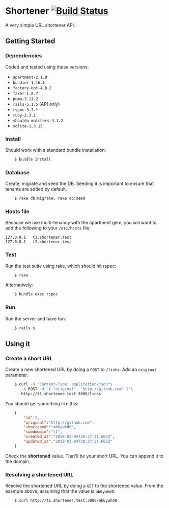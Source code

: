 # Shortener [![Build Status](https://travis-ci.org/xnt/shortener.svg?branch=master) ](https://travis-ci.org/xnt/shortener)

A very simple URL shortener API. 

## Getting Started

### Dependencies 

Coded and tested using these versions:

* `apartment-2.1.0`
* `bundler-1.16.1`
* `factory-bot-4.8.2`
* `faker-1.8.7`
* `puma-3.11.2`
* `rails-5.1.5` (API only)
* `rspec-3.7.*`
* `ruby-2.3.1`
* `shoulda-matchers-3.1.2`
* `sqlite-1.3.13`

### Install

Should work with a standard bundle installation:

```bash
    $ bundle install
```

### Database

Create, migrate and seed the DB. Seeding it is important to ensure that tenants are
added by default.

```bash
    $ rake db:migrate; rake db:seed
```

### Hosts file

Because we use multi-tenancy with the apartment gem, you will want to add the following
to your `/etc/hosts` file:

```
127.0.0.1	t1.shortener.test
127.0.0.1	t2.shortener.test
```

### Test

Run the test suite using rake, which should hit rspec:

```bash
    $ rake
```

Alternatively:

```bash
    $ bundle exec rspec
```

### Run

Run the server and have fun:

```bash
    $ rails s
```

## Using it

### Create a short URL

Create a new shortened URL by doing a `POST` to `/links`. Add an `original` parameter.

```bash
    $ curl -H "Content-Type: application/json"\
       -X POST -d '{ "original": "http://github.com" }'\
       http://t1.shortener.test:3000/links
```

You should get something like this:

```json
    {
        "id":2,
        "original":"http://github.com",
        "shortened":"ab6ywhd0",
        "subdomain":"t1",
        "created_at":"2018-03-04T20:37:21.665Z",
        "updated_at":"2018-03-04T20:37:21.665Z"
    }
```

Check the **shortened** value. That'll be your short URL. You can append it to the domain.

### Resolving a shortened URL

Resolve the shortened URL by doing a `GET` to the shortened value. From the example above,
assuming that the value is `ab6ywhd0`:

```bash
    $ curl http://t1.shortener.test:3000/ab6ywhd0
```